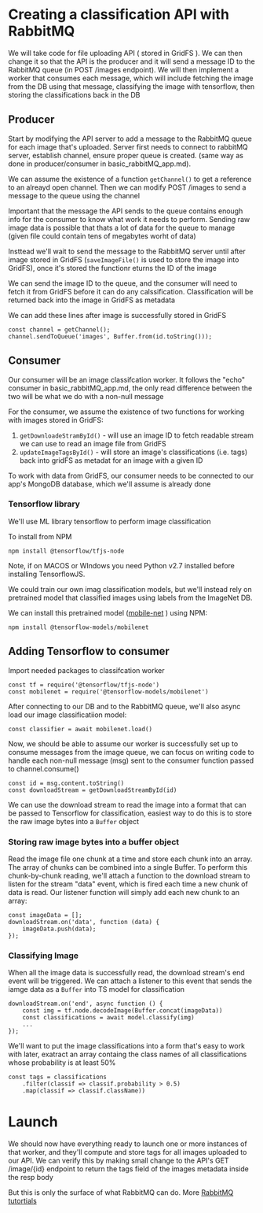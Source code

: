 # Creating a classification API with RabbitMQ
We will take code for file uploading API ( stored in GridFS ). We can then change it so that the API is the producer and it will send a message ID to the RabbitMQ queue (in POST /images endpoint). We will then implement a worker that consumes each message, which will include fetching the image from the DB using that message, classifying the image with tensorflow, then storing the classifications back in the DB

## Producer
Start by modifying the API server to add a message to the RabbitMQ queue for each image that's uploaded. Server first needs to connect to rabbitMQ server, establish channel, ensure proper queue is created. (same way as done in producer/consumer in basic_rabbitMQ_app.md). 

We can assume the existence of a function `getChannel()` to get a reference to an alreayd open channel. Then we can modify POST /images to send a message to the queue using the channel

Important that the message the API sends to the queue contains enough info for the consumer to know what work it needs to perform. Sending raw image data is possible that thats a lot of data for the queue to manage (given file could contain tens of megabytes worht of data)

Insttead we'll wait to send the message to the RabbitMQ server until after image stored in GridFS (`saveImageFile()` is used to store the image into GridFS), once it's stored the functionr eturns the ID of the image

We can send the image ID to the queue, and the consumer will need to fetch it from GridFS before it can do any calssification. Classification will be returned back into the image in GridFS as metadata

We can add these lines after image is successfully stored in GridFS

    const channel = getChannel();
    channel.sendToQueue('images', Buffer.from(id.toString()));

## Consumer
Our consumer will be an image classifcation worker. It follows the "echo" consumer in basic_rabbitMQ_app.md, the only read difference between the two will be what we do with a non-null message

For the consumer, we assume the existence of two functions for working with images stored in GridFS:
1. `getDownloadeStramById()` - will use an image ID to fetch readable stream we can use to read an  image file from GridFS
2. `updateImageTagsById()` - will store an image's classifications (i.e. tags) back into gridFS as metadat for an image with a given ID

To work with data from GridFS, our consumer needs to be connected to our app's MongoDB database, which we'll assume is already done

### Tensorflow library
We'll use ML library tensorflow to perform image classification

To install from NPM

    npm install @tensorflow/tfjs-node

Note, if on MACOS or WIndows you need Python v2.7 installed before installing TensorflowJS.

We could train our own imag classification models, but we'll instead rely on pretrained model that classified images using labels from the ImageNet DB.

We can install this pretrained model ([mobile-net](https://github.com/tensorflow/tfjs-models/tree/master/mobilenet#mobilenet) ) using NPM:

    npm install @tensorflow-models/mobilenet

## Adding Tensorflow to consumer
Import needed packages to classifcation worker

    const tf = require('@tensorflow/tfjs-node')
    const mobilenet = require('@tensorflow-models/mobilenet')

After connecting to our DB and to the RabbitMQ queue, we'll also async load our image classificatiion model:

    const classifier = await mobilenet.load()

Now, we should be able to assume our worker is successfully set up to consume messages from the image queue, we can focus on writing code to handle each non-null message (msg) sent to the consumer function passed to channel.consume()

    const id = msg.content.toString()
    const downloadStream = getDownloadStreamById(id)

We can use the download stream to read the image into a format that can be passed to Tensorflow for classification, easiest way to do this is to store the raw image bytes into a `Buffer` object

### Storing raw image bytes into a buffer object
Read the image file one chunk at a time and store each chunk into an array. The array of chunks can be combined into a single Buffer. To perform this chunk-by-chunk reading, we'll attach a function to the download stream to listen for the stream "data" event, which is fired each time a new chunk of data is read. Our listener function will simply add each new chunk to an array:

    const imageData = [];
    downloadStream.on('data', function (data) {
        imageData.push(data);
    });

### Classifying Image

When all the image data is successfully read, the download stream's end event will be triggered. We can attach a listener to this event that sends the iamge data as a `Buffer` into TS model for classification

    downloadStream.on('end', async function () {
        const img = tf.node.decodeImage(Buffer.concat(imageData))
        const classifications = await model.classify(img)
        ...
    });

We'll want to put the image classifications into a form that's easy to work with later, exatract an array containg the class names of all classifications whose probability is at least 50%

    const tags = classifications
        .filter(classif => classif.probability > 0.5)
        .map(classif => classif.className))

# Launch
We should now have everything ready to launch one or more instances of that worker, and they'll compute and store tags for all images uploaded to our API. We can verify this by making small change to the API's GET /image/{id} endpoint to return the tags field of the images metadata inside the resp body

But this is only the surface of what RabbitMQ can do. More [RabbitMQ tutortials](https://www.rabbitmq.com/getstarted.html)
